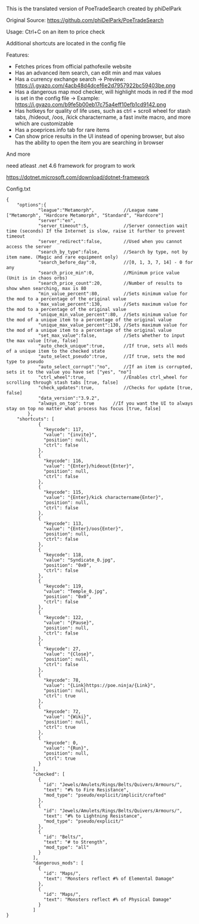 This is the translated version of PoeTradeSearch created by phiDelPark

Original Source:
https://github.com/phiDelPark/PoeTradeSearch

Usage: Ctrl+C on an item to price check

Additional shortcuts are located in the config file

Features:
- Fetches prices from official pathofexile website
- Has an advanced item search, can edit min and max values
- Has a currency exchange search
  -> Preview: https://i.gyazo.com/4acb48d4dcef6e2d7957922bc59403be.png
- Has a dangerous map mod checker, will highlight mods in red if the mod is set in the config file
  -> Example: https://i.gyazo.com/b9fe5b00eb17c75a4eff10efb1cd9142.png
- Has hotkeys for quality of life uses, such as ctrl + scroll wheel for stash tabs, /hideout, /oos, /kick charactername, a fast invite macro, and more which are customizable
- Has a poeprices.info tab for rare items
- Can show price results in the UI instead of opening browser, but also has the ability to open the item you are searching in browser

And more


need atleast .net 4.6 framework for program to work

https://dotnet.microsoft.com/download/dotnet-framework

Config.txt
```
{
	"options":{
			"league":"Metamorph",           //League name ["Metamorph", "Hardcore Metamorph", "Standard", "Hardcore"]
			"server":"en",        
			"server_timeout":5,             //Server connection wait time (seconds) If the Internet is slow, raise it further to prevent timeout
			"server_redirect":false,        //Used when you cannot access the server
			"search_by_type":false,         //Search by type, not by item name. (Magic and rare equipment only)
			"search_before_day":0,          //[0, 1, 3, 7, 14] - 0 for any
			"search_price_min":0,           //Minimum price value (Unit is in chaos orbs)
			"search_price_count":20,        //Number of results to show when searching, max is 80
			"min_value_percent":80,         //Sets minimum value for the mod to a percentage of the original value
			"max_value_percent":130,        //Sets maximum value for the mod to a percentage of the original value
			"unique_min_value_percent":80,  //Sets minimum value for the mod of a unique item to a percentage of the original value
			"unique_max_value_percent":130, //Sets maximum value for the mod of a unique item to a percentage of the original value
			"set_max_value":false,          //Sets whether to input the max value [true, false]
			"auto_check_unique":true,       //If true, sets all mods of a unique item to the checked state 
			"auto_select_pseudo":true,      //If true, sets the mod type to pseudo
			"auto_select_corrupt":"no",     //If an item is corrupted, sets it to the value you have set ["yes", "no"]
			"ctrl_wheel":true,              //Enables ctrl_wheel for scrolling through stash tabs [true, false]
			"check_updates":true,           //Checks for update [true, false]
			"data_version":"3.9.2",
			"always_on_top": true  		//If you want the UI to always stay on top no matter what process has focus [true, false]
		},
	"shortcuts": [
		    {
		      "keycode": 117,
		      "value": "{invite}",
		      "position": null,
		      "ctrl": false
		    },
		    {
		      "keycode": 116,
		      "value": "{Enter}/hideout{Enter}",
		      "position": null,
		      "ctrl": false
		    },
		    {
		      "keycode": 115,
		      "value": "{Enter}/kick charactername{Enter}",
		      "position": null,
		      "ctrl": false
		    },
		    {
		      "keycode": 113,
		      "value": "{Enter}/oos{Enter}",
		      "position": null,
		      "ctrl": false
		    },
		    {
		      "keycode": 118,
		      "value": "Syndicate_0.jpg",
		      "position": "0x0",
		      "ctrl": false
		    },
		    {
		      "keycode": 119,
		      "value": "Temple_0.jpg",
		      "position": "0x0",
		      "ctrl": false
		    },
		    {
		      "keycode": 122,
		      "value": "{Pause}",
		      "position": null,
		      "ctrl": false
		    },
		    {
		      "keycode": 27,
		      "value": "{Close}",
		      "position": null,
		      "ctrl": false
		    },
		    {
		      "keycode": 78,
		      "value": "{Link}https://poe.ninja/{Link}",
		      "position": null,
		      "ctrl": true
		    },
		    {
		      "keycode": 72,
		      "value": "{Wiki}",
		      "position": null,
		      "ctrl": true
		    },
		    {
		      "keycode": 0,
		      "value": "{Run}",
		      "position": null,
		      "ctrl": true
		    }
		  ],
		  "checked": [
		    {
		      "id": "Jewels/Amulets/Rings/Belts/Quivers/Armours/",
		      "text": "#% to Fire Resistance",
		      "mod_type": "pseudo/explicit/implicit/crafted"
		    },
		    {
		      "id": "Jewels/Amulets/Rings/Belts/Quivers/Armours/",
		      "text": "#% to Lightning Resistance",
		      "mod_type": "pseudo/explicit/"
		    },
		    {
		      "id": "Belts/",
		      "text": "# to Strength",
		      "mod_type": "all"
		    }
		  ],
		  "dangerous_mods": [
		    {
		      "id": "Maps/",
		      "text": "Monsters reflect #% of Elemental Damage"
		    },
		    {
		      "id": "Maps/",
		      "text": "Monsters reflect #% of Physical Damage"
		    }
		  ]
}
```
